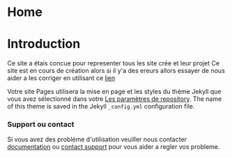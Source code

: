# Home
# Introduction
Ce site a étais concue pour representer tous les site crée et leur projet
Ce site est en cours de création alors si il y'a des ereurs allors essayer de nous aider a les corriger en utilisant ce [lien](https://github.com/karamiad/home-fr/edit/main/README.md)


Votre site Pages utilisera la mise en page et les styles du thème Jekyll que vous avez sélectionné dans votre [Les paramètres de repository](https://github.com/karamiad/karamiad.github.io/settings/pages). The name of this theme is saved in the Jekyll `_config.yml` configuration file.

### Support ou contact
Si vous avez des probléme d'utilisation veuiller nous contacter [documentation](https://docs.github.com/categories/github-pages-basics/) ou [contact support](https://support.github.com/contact) pour vous aider a regler vos probleme.
